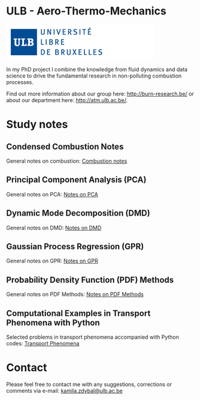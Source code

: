 # ULB - Aero-Thermo-Mechanics

![Screenshot](/DWGs/logoulb.gif)

In my PhD project I combine the knowledge from fluid dynamics and data science to drive the fundamental research in non-polluting combustion processes.

Find out more information about our group here: http://burn-research.be/ or about our department here: http://atm.ulb.ac.be/.

# Study notes

## Condensed Combustion Notes

General notes on combustion: [Combustion notes](https://github.com/camillejr/ulb-atm-phd/raw/master/combustion/c-c-n.pdf)

## Principal Component Analysis (PCA)

General notes on PCA: [Notes on PCA](https://github.com/camillejr/ulb-atm-phd/raw/master/PCA/PCA.pdf)

## Dynamic Mode Decomposition (DMD)

General notes on DMD: [Notes on DMD](https://github.com/camillejr/ulb-atm-phd/raw/master/DMD/DMD-theory.pdf)

## Gaussian Process Regression (GPR)

General notes on GPR: [Notes on GPR](https://github.com/camillejr/ulb-atm-phd/raw/master/GPR/GPR.pdf)

## Probability Density Function (PDF) Methods

General notes on PDF Methods: [Notes on PDF Methods](https://github.com/camillejr/ulb-atm-phd/raw/master/PDF-methods/PDF-methods.pdf)

## Computational Examples in Transport Phenomena with Python

Selected problems in transport phenomena accompanied with Python codes: [Transport Phenomena](https://github.com/camillejr/ulb-atm-phd/raw/master/trans-phen/comp-examp-trans-phen.pdf)

# Contact

Please feel free to contact me with any suggestions, corrections or comments via e-mail: kamila.zdybal@ulb.ac.be
